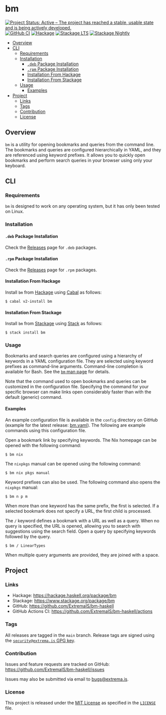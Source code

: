 # bm

[![Project Status: Active – The project has reached a stable, usable state and is being actively developed.](https://www.repostatus.org/badges/latest/active.svg)](https://www.repostatus.org/#active)
[![GitHub CI](https://github.com/ExtremaIS/bm-haskell/workflows/CI/badge.svg?branch=main)](https://github.com/ExtremaIS/bm-haskell/actions)
[![Hackage](https://img.shields.io/hackage/v/bm.svg)](https://hackage.haskell.org/package/bm)
[![Stackage LTS](https://stackage.org/package/bm/badge/lts)](https://stackage.org/package/bm)
[![Stackage Nightly](https://stackage.org/package/bm/badge/nightly)](https://stackage.org/nightly/package/bm)

* [Overview](#overview)
* [CLI](#cli)
    * [Requirements](#requirements)
    * [Installation](#installation)
        * [`.deb` Package Installation](#deb-package-installation)
        * [`.rpm` Package Installation](#rpm-package-installation)
        * [Installation From Hackage](#installation-from-hackage)
        * [Installation From Stackage](#installation-from-stackage)
    * [Usage](#usage)
        * [Examples](#examples)
* [Project](#project)
    * [Links](#links)
    * [Tags](#tags)
    * [Contribution](#contribution)
    * [License](#license)

## Overview

`bm` is a utility for opening bookmarks and queries from the command line.
The bookmarks and queries are configured hierarchically in YAML, and they are
referenced using keyword prefixes.  It allows you to quickly open bookmarks
and perform search queries in your browser using only your keyboard.

## CLI

### Requirements

`bm` is designed to work on any operating system, but it has only been tested
on Linux.

### Installation

#### `.deb` Package Installation

Check the [Releases][] page for `.deb` packages.

[Releases]: <https://github.com/ExtremaIS/bm-haskell/releases>

#### `.rpm` Package Installation

Check the [Releases][] page for `.rpm` packages.

#### Installation From Hackage

Install `bm` from [Hackage][] using [Cabal][] as follows:

```
$ cabal v2-install bm
```

[Hackage]: <https://hackage.haskell.org/package/bm>
[Cabal]: <https://www.haskell.org/cabal/>

#### Installation From Stackage

Install `bm` from [Stackage][] using [Stack][] as follows:

```
$ stack install bm
```

[Stackage]: <https://www.stackage.org/package/bm>
[Stack]: <https://haskellstack.org/>

### Usage

Bookmarks and search queries are configured using a hierarchy of keywords in a
YAML configuration file.  They are selected using keyword prefixes as
command-line arguments.  Command-line completion is available for Bash.  See
the [`bm` man page](doc/bm.1.md) for details.

Note that the command used to open bookmarks and queries can be customized in
the configuration file.  Specifying the command for your specific browser can
make links open considerably faster than with the default (generic) command.

#### Examples

An example configuration file is available in the `config` directory on
GitHub (example for the latest release: [bm.yaml][]).  The following are
example commands using this configuration file.

Open a bookmark link by specifying keywords.  The Nix homepage can be opened
with the following command:

```
$ bm nix
```

The `nixpkgs` manual can be opened using the following command:

```
$ bm nix pkgs manual
```

Keyword prefixes can also be used.  The following command also opens the
`nixpkgs` manual:

```
$ bm n p m
```

When more than one keyword has the same prefix, the first is selected.  If a
selected bookmark does not specify a URL, the first child is processed.

The `/` keyword defines a bookmark with a URL as well as a query.  When no
query is specified, the URL is opened, allowing you to search with suggestions
using the search field.  Open a query by specifying keywords followed by the
query.

```
$ bm / LinearTypes
```

When multiple query arguments are provided, they are joined with a space.

[bm.yaml]: <https://github.com/ExtremaIS/bm-haskell/blob/main/config/bm.yaml>

## Project

### Links

* Hackage: <https://hackage.haskell.org/package/bm>
* Stackage: <https://www.stackage.org/package/bm>
* GitHub: <https://github.com/ExtremaIS/bm-haskell>
* GitHub Actions CI: <https://github.com/ExtremaIS/bm-haskell/actions>

### Tags

All releases are tagged in the `main` branch.  Release tags are signed using
the
[`security@extrema.is` GPG key](http://keys.gnupg.net/pks/lookup?op=vindex&fingerprint=on&search=0x1D484E4B4705FADF).

### Contribution

Issues and feature requests are tracked on GitHub:
<https://github.com/ExtremaIS/bm-haskell/issues>

Issues may also be submitted via email to <bugs@extrema.is>.

### License

This project is released under the
[MIT License](https://opensource.org/licenses/MIT) as specified in the
[`LICENSE`](LICENSE) file.
